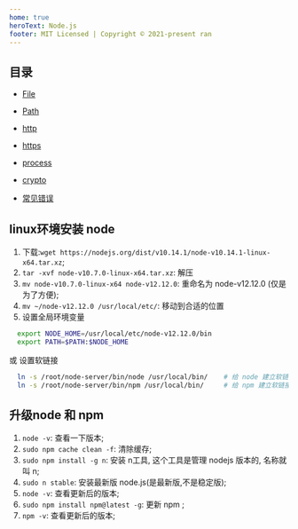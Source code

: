 ```yaml
---
home: true
heroText: Node.js
footer: MIT Licensed | Copyright © 2021-present ran
---
```



## 目录
- [File](./file/main)
- [Path](./path/main)
- [http](./http/main)
- [https](./https/main)
- [process](./process/main)
- [crypto](./crypto/main)

- [常见错误](./error/main)

## linux环境安装 node
1. 下载:`wget https://nodejs.org/dist/v10.14.1/node-v10.14.1-linux-x64.tar.xz`;
2. `tar -xvf node-v10.7.0-linux-x64.tar.xz`: 解压
3. `mv node-v10.7.0-linux-x64 node-v12.12.0`: 重命名为 node-v12.12.0 (仅是为了方便);
4. `mv ~/node-v12.12.0 /usr/local/etc/`: 移动到合适的位置
5. 设置全局环境变量
```sh
  export NODE_HOME=/usr/local/etc/node-v12.12.0/bin
  export PATH=$PATH:$NODE_HOME
```
或 设置软链接
```sh
  ln -s /root/node-server/bin/node /usr/local/bin/    # 给 node 建立软链接;
  ln -s /root/node-server/bin/npm /usr/local/bin/     # 给 npm 建立软链接;
```



## 升级node 和 npm
1. `node -v`: 查看一下版本;
2. `sudo npm cache clean -f`: 清除缓存;
3. `sudo npm install -g n`: 安装 n工具, 这个工具是管理 nodejs 版本的, 名称就叫 n;
4. `sudo n stable`: 安装最新版 node.js(是最新版,不是稳定版);
5. `node -v`: 查看更新后的版本;
6. `sudo npm install npm@latest -g`: 更新 npm ;
7. `npm -v`: 查看更新后的版本;

